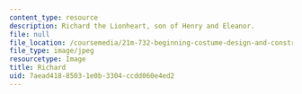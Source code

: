 ```yaml
---
content_type: resource
description: Richard the Lionheart, son of Henry and Eleanor.
file: null
file_location: /coursemedia/21m-732-beginning-costume-design-and-construction-fall-2008/7aead41885031e0b3304ccdd060e4ed2_richard.jpg
file_type: image/jpeg
resourcetype: Image
title: Richard
uid: 7aead418-8503-1e0b-3304-ccdd060e4ed2
---
```


